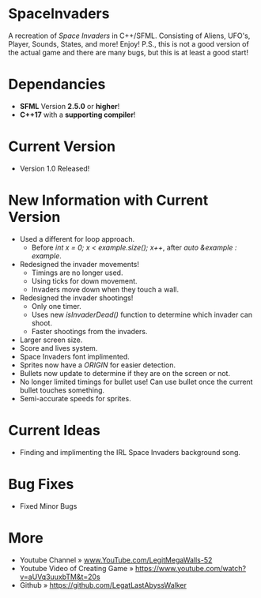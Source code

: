 # SpaceInvaders
A recreation of _Space Invaders_ in C++/SFML. 
Consisting of Aliens, UFO's, Player, Sounds, States, and more! Enjoy!
P.S., this is not a good version of the actual game and there are many bugs, but this is at least a good start!


# Dependancies
* **SFML** Version **2.5.0** or **higher**!
* **C++17** with a **supporting compiler**!

# Current Version
* Version 1.0 Released!

# New Information with Current Version
* Used a different for loop approach.
  - Before _int x = 0; x < example.size(); x++_, after _auto &example : example_.
* Redesigned the invader movements!
  - Timings are no longer used.
  - Using ticks for down movement.
  - Invaders move down when they touch a wall.
* Redesigned the invader shootings!
  - Only one timer.
  - Uses new _isInvaderDead()_ function to determine which invader can shoot.
  - Faster shootings from the invaders.
* Larger screen size.
* Score and lives system.
* Space Invaders font implimented.
* Sprites now have a *ORIGIN* for easier detection.
* Bullets now update to determine if they are on the screen or not.
* No longer limited timings for bullet use! Can use bullet once the current bullet touches something.
* Semi-accurate speeds for sprites.

# Current Ideas
* Finding and implimenting the IRL Space Invaders background song.

# Bug Fixes
* Fixed Minor Bugs

# More
* Youtube Channel                » www.YouTube.com/LegitMegaWalls-52
* Youtube Video of Creating Game » https://www.youtube.com/watch?v=aUVq3uuxbTM&t=20s
* Github                         » https://github.com/LegatLastAbyssWalker
